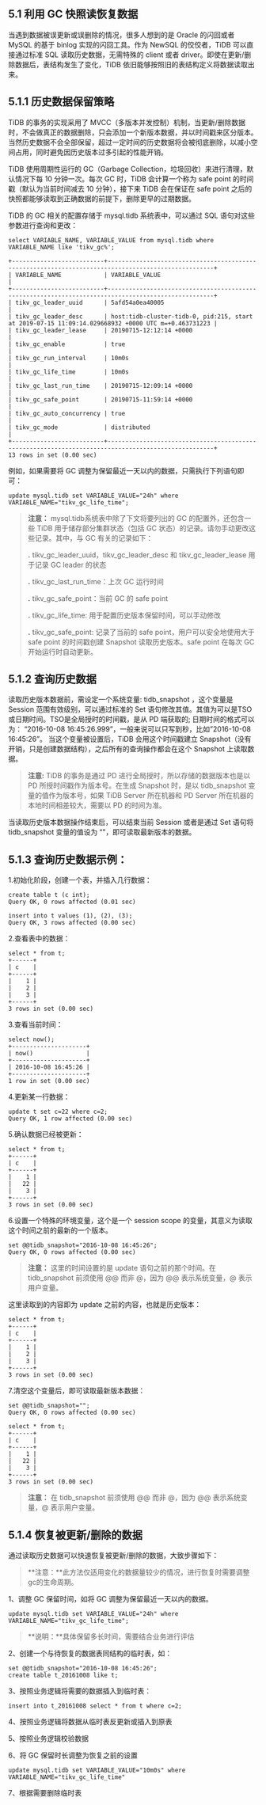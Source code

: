 ## 5.1 利用 GC 快照读恢复数据

当遇到数据被误更新或误删除的情况，很多人想到的是 Oracle 的闪回或者 MySQL 的基于 binlog 实现的闪回工具。作为 NewSQL 的佼佼者，TiDB 可以直接通过标准 SQL 读取历史数据，无需特殊的 client 或者 driver。即使在更新/删除数据后，表结构发生了变化，TiDB 依旧能够按照旧的表结构定义将数据读取出来。

## 5.1.1 历史数据保留策略

TiDB 的事务的实现采用了 MVCC（多版本并发控制）机制，当更新/删除数据时，不会做真正的数据删除，只会添加一个新版本数据，并以时间戳来区分版本。当然历史数据不会全部保留，超过一定时间的历史数据将会被彻底删除，以减小空间占用，同时避免因历史版本过多引起的性能开销。

TiDB 使用周期性运行的 GC（Garbage Collection，垃圾回收）来进行清理，默认情况下每 10 分钟一次。每次 GC 时，TiDB 会计算一个称为 safe point 的时间戳（默认为当前时间减去 10 分钟），接下来 TiDB 会在保证在 safe point 之后的快照都能够读取到正确数据的前提下，删除更早的过期数据。

TiDB 的 GC 相关的配置存储于 mysql.tidb 系统表中，可以通过 SQL 语句对这些参数进行查询和更改：

```
select VARIABLE_NAME, VARIABLE_VALUE from mysql.tidb where VARIABLE_NAME like 'tikv_gc%';

+--------------------------+----------------------------------------------------------------------------------------------------+
| VARIABLE_NAME            | VARIABLE_VALUE                                                                                     |
+--------------------------+----------------------------------------------------------------------------------------------------+
| tikv_gc_leader_uuid      | 5afd54a0ea40005                                                                                    |
| tikv_gc_leader_desc      | host:tidb-cluster-tidb-0, pid:215, start at 2019-07-15 11:09:14.029668932 +0000 UTC m=+0.463731223 |
| tikv_gc_leader_lease     | 20190715-12:12:14 +0000                                                                            |
| tikv_gc_enable           | true                                                                                               |
| tikv_gc_run_interval     | 10m0s                                                                                              |
| tikv_gc_life_time        | 10m0s                                                                                              |
| tikv_gc_last_run_time    | 20190715-12:09:14 +0000                                                                            |
| tikv_gc_safe_point       | 20190715-11:59:14 +0000                                                                            |
| tikv_gc_auto_concurrency | true                                                                                               |
| tikv_gc_mode             | distributed                                                                                        |
+--------------------------+----------------------------------------------------------------------------------------------------+
13 rows in set (0.00 sec)                                                                                      
```

例如，如果需要将 GC 调整为保留最近一天以内的数据，只需执行下列语句即可：

```
update mysql.tidb set VARIABLE_VALUE="24h" where VARIABLE_NAME="tikv_gc_life_time";
```

> **注意：** mysql.tidb系统表中除了下文将要列出的 GC 的配置外，还包含一些 TiDB 用于储存部分集群状态（包括 GC 状态）的记录。请勿手动更改这些记录。其中，与 GC 有关的记录如下：
>
> **.** tikv_gc_leader_uuid，tikv_gc_leader_desc 和 tikv_gc_leader_lease 用于记录 GC leader 的状态
>
> **.** tikv_gc_last_run_time：上次 GC 运行时间
>
> **.** tikv_gc_safe_point：当前 GC 的 safe point
>
> **.** tikv_gc_life_time: 用于配置历史版本保留时间，可以手动修改
>
> **.** tikv_gc_safe_point: 记录了当前的 safe point，用户可以安全地使用大于 safe point 的时间戳创建 Snapshot 读取历史版本。safe point 在每次 GC 开始运行时自动更新。

## 5.1.2 查询历史数据

读取历史版本数据前，需设定一个系统变量: tidb_snapshot ，这个变量是 Session 范围有效级别，可以通过标准的 Set 语句修改其值。其值为可以是TSO或日期时间。TSO是全局授时的时间戳，是从 PD 端获取的; 日期时间的格式可以为： “2016-10-08 16:45:26.999”，一般来说可以只写到秒，比如”2016-10-08 16:45:26”。 当这个变量被设置后，TiDB 会用这个时间戳建立 Snapshot（没有开销，只是创建数据结构），之后所有的查询操作都会在这个 Snapshot 上读取数据。

> **注意:** TiDB 的事务是通过 PD 进行全局授时，所以存储的数据版本也是以 PD 所授时间戳作为版本号。在生成 Snapshot 时，是以 tidb_snapshot 变量的值作为版本号，如果 TiDB Server 所在机器和 PD Server 所在机器的本地时间相差较大，需要以 PD 的时间为准。

当读取历史版本数据操作结束后，可以结束当前 Session 或者是通过 Set 语句将 tidb_snapshot 变量的值设为 “"，即可读取最新版本的数据。

## 5.1.3 查询历史数据示例：

1.初始化阶段，创建一个表，并插入几行数据：

```
create table t (c int);
Query OK, 0 rows affected (0.01 sec)

insert into t values (1), (2), (3);
Query OK, 3 rows affected (0.00 sec)
```

2.查看表中的数据：

```
select * from t;
+------+
| c    |
+------+
|    1 |
|    2 |
|    3 |
+------+
3 rows in set (0.00 sec)
```

3.查看当前时间：

```
select now();
+---------------------+
| now()               |
+---------------------+
| 2016-10-08 16:45:26 |
+---------------------+
1 row in set (0.00 sec)
```

4.更新某一行数据：

```
update t set c=22 where c=2;
Query OK, 1 row affected (0.00 sec)
```

5.确认数据已经被更新：

```
select * from t;
+------+
| c    |
+------+
|    1 |
|   22 |
|    3 |
+------+
3 rows in set (0.00 sec)
```

6.设置一个特殊的环境变量，这个是一个 session scope 的变量，其意义为读取这个时间之前的最新的一个版本。

```
set @@tidb_snapshot="2016-10-08 16:45:26";
Query OK, 0 rows affected (0.00 sec)
```

> **注意：** 这里的时间设置的是 update 语句之前的那个时间。在 tidb_snapshot 前须使用 @@ 而非 @，因为 @@ 表示系统变量，@ 表示用户变量。

这里读取到的内容即为 update 之前的内容，也就是历史版本：

```
select * from t;
+------+
| c    |
+------+
|    1 |
|    2 |
|    3 |
+------+
3 rows in set (0.00 sec)
```

7.清空这个变量后，即可读取最新版本数据：

```
set @@tidb_snapshot="";
Query OK, 0 rows affected (0.00 sec)

select * from t;
+------+
| c    |
+------+
|    1 |
|   22 |
|    3 |
+------+
3 rows in set (0.00 sec)
```

> **注意：** 在 tidb_snapshot 前须使用 @@ 而非 @，因为 @@ 表示系统变量，@ 表示用户变量。

## 5.1.4 恢复被更新/删除的数据

通过读取历史数据可以快速恢复被更新/删除的数据，大致步骤如下：

> **注意：**此方法仅适用变化的数据量较少的情况，进行恢复时需要调整gc的生命周期。

1、调整 GC 保留时间，如将 GC 调整为保留最近一天以内的数据。

```
update mysql.tidb set VARIABLE_VALUE="24h" where VARIABLE_NAME="tikv_gc_life_time";
```

> **说明：**具体保留多长时间，需要结合业务进行评估

2、创建一个与待恢复的数据表同结构的临时表，如：

```
set @@tidb_snapshot="2016-10-08 16:45:26";
create table t_20161008 like t;
```

3、按照业务逻辑将需要的数据插入到临时表：

```
insert into t_20161008 select * from t where c=2;
```

4、按照业务逻辑将数据从临时表反更新或插入到原表

5、按照业务逻辑校验数据

6、将 GC 保留时长调整为恢复之前的设置

```
update mysql.tidb set VARIABLE_VALUE="10m0s" where VARIABLE_NAME="tikv_gc_life_time"
```

7、根据需要删除临时表


